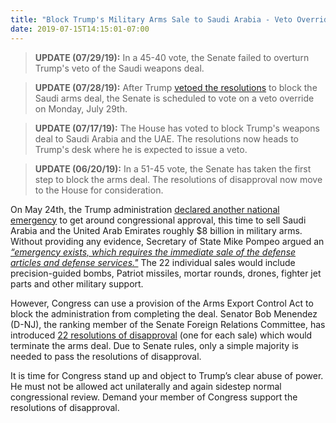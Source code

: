 ```yaml
---
title: "Block Trump's Military Arms Sale to Saudi Arabia - Veto Override Vote Monday - FAILED"
date: 2019-07-15T14:15:01-07:00
---
```

>**UPDATE (07/29/19):** In a 45-40 vote, the Senate failed to overturn Trump's veto of the Saudi weapons deal. 

>**UPDATE (07/28/19):** After Trump [vetoed the resolutions](https://www.npr.org/2019/07/25/745200244/trump-vetoes-bills-intended-to-block-arms-sales-to-saudi-arabia) to block the Saudi arms deal, the Senate is scheduled to vote on a veto override on Monday, July 29th.

>**UPDATE (07/17/19):** The House has voted to block Trump's weapons deal to Saudi Arabia and the UAE. The resolutions now heads to Trump's desk where he is expected to issue a veto. 

>**UPDATE (06/20/19):** In a 51-45 vote, the Senate has taken the first step to block the arms deal. The resolutions of disapproval now move to the House for consideration. 

On May 24th, the Trump administration [declared another national emergency](https://www.reuters.com/article/us-usa-saudi-arms/defying-congress-trump-sets-8-billion-plus-in-weapons-sales-to-saudi-arabia-uae-idUSKCN1SU25R) to get around congressional approval, this time to sell Saudi Arabia and the United Arab Emirates roughly $8 billion in military arms. Without providing any evidence, Secretary of State Mike Pompeo argued an [_“emergency exists, which requires the immediate sale of the defense articles and defense services."_](https://www.cnn.com/2019/05/24/politics/trump-arms-sales-saudi-arabia-uae/index.html) The 22 individual sales would include precision-guided bombs, Patriot missiles, mortar rounds, drones, fighter jet parts and other military support.

However, Congress can use a provision of the Arms Export Control Act to block the administration from completing the deal. Senator Bob Menendez (D-NJ), the ranking member of the Senate Foreign Relations Committee, has introduced [22 resolutions of disapproval](https://www.rollcall.com/news/bipartisan-senate-group-seek-block-saudi-arms-sales-trump-administration-tries-avoid-congressional-review) (one for each sale) which would terminate the arms deal. Due to Senate rules, only a simple majority is needed to pass the resolutions of disapproval.

It is time for Congress stand up and object to Trump’s clear abuse of power. He must not be allowed act unilaterally and again sidestep normal congressional review. Demand your member of Congress support the resolutions of disapproval. 
